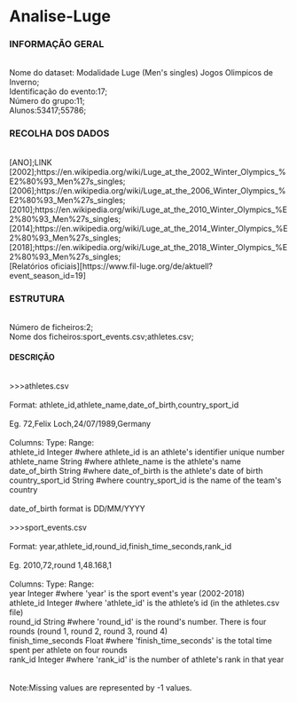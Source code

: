 # Analise-Luge


<h3>INFORMAÇÃO GERAL</h3>
<br>Nome do dataset: Modalidade Luge (Men's singles) Jogos Olimpicos de Inverno;
<br>Identificação do evento:17;
<br>Número do grupo:11;
<br>Alunos:53417;55786;
<br>
<h3>RECOLHA DOS DADOS</h3>
<br>[ANO];LINK
<br>[2002];https://en.wikipedia.org/wiki/Luge_at_the_2002_Winter_Olympics_%E2%80%93_Men%27s_singles;
<br>[2006];https://en.wikipedia.org/wiki/Luge_at_the_2006_Winter_Olympics_%E2%80%93_Men%27s_singles;
<br>[2010];https://en.wikipedia.org/wiki/Luge_at_the_2010_Winter_Olympics_%E2%80%93_Men%27s_singles;
<br>[2014];https://en.wikipedia.org/wiki/Luge_at_the_2014_Winter_Olympics_%E2%80%93_Men%27s_singles;
<br>[2018];https://en.wikipedia.org/wiki/Luge_at_the_2018_Winter_Olympics_%E2%80%93_Men%27s_singles;
<br>[Relatórios oficiais][https://www.fil-luge.org/de/aktuell?event_season_id=19]
<br>
<h3>ESTRUTURA</h3>
<br>Número de ficheiros:2;
<br>Nome dos ficheiros:sport_events.csv;athletes.csv;
<br>
<h4>DESCRIÇÃO</h4>
<br>>>>athletes.csv
<br>
<br>Format: athlete_id,athlete_name,date_of_birth,country_sport_id
<br>
<br>Eg. 72,Felix Loch,24/07/1989,Germany
<br>
<br>Columns:              	Type:		Range:
<br>athlete_id            	Integer 	#where athlete_id is an athlete's identifier unique number
<br>athlete_name          	String		#where athlete_name is the athlete's name
<br>date_of_birth         	String		#where date_of_birth is the athlete's date of birth
<br>country_sport_id      	String		#where country_sport_id is the name of the team's country
<br>
<br>date_of_birth format is DD/MM/YYYY
<br>
<br>>>>sport_events.csv
<br>
<br>Format: year,athlete_id,round_id,finish_time_seconds,rank_id
<br>
<br>Eg. 2010,72,round 1,48.168,1
<br>
<br>Columns:              	Type:           Range:
<br>year                  	Integer         #where 'year' is the sport event's year (2002-2018)	
<br>athlete_id            	Integer	      	#where 'athlete_id'  is the athlete’s id (in the athletes.csv file)
<br>round_id              	String          #where 'round_id' is the round's number. There is four rounds (round 1, round 2, round 3, round 4)
<br>finish_time_seconds	Float		#where 'finish_time_seconds' is the total time spent per athlete on four rounds
<br>rank_id               	Integer         #where 'rank_id' is the number of athlete's rank in that year 
<br>
<br>
<br>Note:Missing values are represented by -1 values.

